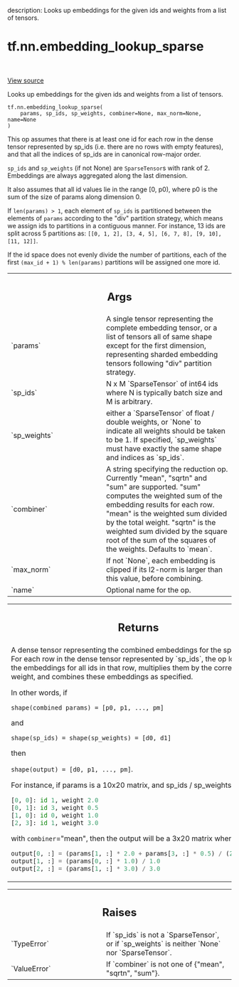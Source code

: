description: Looks up embeddings for the given ids and weights from a list of tensors.

<div itemscope itemtype="http://developers.google.com/ReferenceObject">
<meta itemprop="name" content="tf.nn.embedding_lookup_sparse" />
<meta itemprop="path" content="Stable" />
</div>

# tf.nn.embedding_lookup_sparse

<!-- Insert buttons and diff -->

<table class="tfo-notebook-buttons tfo-api nocontent" align="left">

</table>

<a target="_blank" class="external" href="/code/stable/tensorflow/python/ops/embedding_ops.py">View source</a>



Looks up embeddings for the given ids and weights from a list of tensors.

<pre class="devsite-click-to-copy prettyprint lang-py tfo-signature-link">
<code>tf.nn.embedding_lookup_sparse(
    params, sp_ids, sp_weights, combiner=None, max_norm=None, name=None
)
</code></pre>



<!-- Placeholder for "Used in" -->

This op assumes that there is at least one id for each row in the dense tensor
represented by sp_ids (i.e. there are no rows with empty features), and that
all the indices of sp_ids are in canonical row-major order.

`sp_ids` and `sp_weights` (if not None) are `SparseTensor`s with rank of 2.
Embeddings are always aggregated along the last dimension.

It also assumes that all id values lie in the range [0, p0), where p0
is the sum of the size of params along dimension 0.

If `len(params) > 1`, each element of `sp_ids` is partitioned between the
elements of `params` according to the "div" partition strategy, which means we
assign ids to partitions in a contiguous manner. For instance, 13 ids are
split across 5 partitions as:
`[[0, 1, 2], [3, 4, 5], [6, 7, 8], [9, 10], [11, 12]]`.

If the id space does not evenly divide the number of partitions, each of the
first `(max_id + 1) % len(params)` partitions will be assigned one more id.

<!-- Tabular view -->
 <table class="responsive fixed orange">
<colgroup><col width="214px"><col></colgroup>
<tr><th colspan="2"><h2 class="add-link">Args</h2></th></tr>

<tr>
<td>
`params`
</td>
<td>
A single tensor representing the complete embedding tensor, or a
list of tensors all of same shape except for the first dimension,
representing sharded embedding tensors following "div" partition strategy.
</td>
</tr><tr>
<td>
`sp_ids`
</td>
<td>
N x M `SparseTensor` of int64 ids where N is typically batch size
and M is arbitrary.
</td>
</tr><tr>
<td>
`sp_weights`
</td>
<td>
either a `SparseTensor` of float / double weights, or `None` to
indicate all weights should be taken to be 1. If specified, `sp_weights`
must have exactly the same shape and indices as `sp_ids`.
</td>
</tr><tr>
<td>
`combiner`
</td>
<td>
A string specifying the reduction op. Currently "mean", "sqrtn"
and "sum" are supported. "sum" computes the weighted sum of the embedding
results for each row. "mean" is the weighted sum divided by the total
weight. "sqrtn" is the weighted sum divided by the square root of the sum
of the squares of the weights. Defaults to `mean`.
</td>
</tr><tr>
<td>
`max_norm`
</td>
<td>
If not `None`, each embedding is clipped if its l2-norm is larger
than this value, before combining.
</td>
</tr><tr>
<td>
`name`
</td>
<td>
Optional name for the op.
</td>
</tr>
</table>



<!-- Tabular view -->
 <table class="responsive fixed orange">
<colgroup><col width="214px"><col></colgroup>
<tr><th colspan="2"><h2 class="add-link">Returns</h2></th></tr>
<tr class="alt">
<td colspan="2">
A dense tensor representing the combined embeddings for the
sparse ids. For each row in the dense tensor represented by `sp_ids`, the op
looks up the embeddings for all ids in that row, multiplies them by the
corresponding weight, and combines these embeddings as specified.

In other words, if

  `shape(combined params) = [p0, p1, ..., pm]`

and

  `shape(sp_ids) = shape(sp_weights) = [d0, d1]`

then

  `shape(output) = [d0, p1, ..., pm]`.

For instance, if params is a 10x20 matrix, and sp_ids / sp_weights are

  ```python
  [0, 0]: id 1, weight 2.0
  [0, 1]: id 3, weight 0.5
  [1, 0]: id 0, weight 1.0
  [2, 3]: id 1, weight 3.0
  ```

with `combiner`="mean", then the output will be a 3x20 matrix where

  ```python
  output[0, :] = (params[1, :] * 2.0 + params[3, :] * 0.5) / (2.0 + 0.5)
  output[1, :] = (params[0, :] * 1.0) / 1.0
  output[2, :] = (params[1, :] * 3.0) / 3.0
  ```
</td>
</tr>

</table>



<!-- Tabular view -->
 <table class="responsive fixed orange">
<colgroup><col width="214px"><col></colgroup>
<tr><th colspan="2"><h2 class="add-link">Raises</h2></th></tr>

<tr>
<td>
`TypeError`
</td>
<td>
If `sp_ids` is not a `SparseTensor`, or if `sp_weights` is
neither `None` nor `SparseTensor`.
</td>
</tr><tr>
<td>
`ValueError`
</td>
<td>
If `combiner` is not one of {"mean", "sqrtn", "sum"}.
</td>
</tr>
</table>

